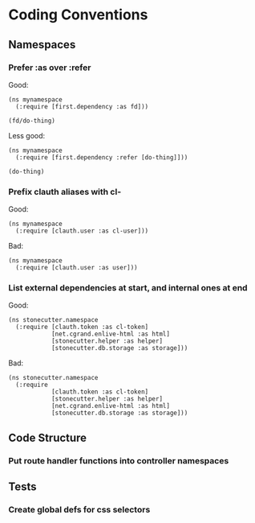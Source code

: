 # Coding Conventions

## Namespaces

### Prefer :as over :refer

Good:
```
(ns mynamespace
  (:require [first.dependency :as fd]))

(fd/do-thing)
```

Less good:
```
(ns mynamespace
  (:require [first.dependency :refer [do-thing]]))

(do-thing)
```

### Prefix clauth aliases with cl-

Good:
```
(ns mynamespace
  (:require [clauth.user :as cl-user]))
```

Bad:
```
(ns mynamespace
  (:require [clauth.user :as user]))
```

### List external dependencies at start, and internal ones at end

Good:
```
(ns stonecutter.namespace
  (:require [clauth.token :as cl-token]
            [net.cgrand.enlive-html :as html]
            [stonecutter.helper :as helper]
            [stonecutter.db.storage :as storage]))
```

Bad:
```
(ns stonecutter.namespace
  (:require
            [clauth.token :as cl-token]
            [stonecutter.helper :as helper]
            [net.cgrand.enlive-html :as html]
            [stonecutter.db.storage :as storage]))
```

## Code Structure

### Put route handler functions into controller namespaces


## Tests

### Create global defs for css selectors
